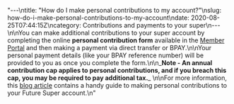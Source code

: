 "---\ntitle: \"How do I make personal contributions to my account?\"\nslug: how-do-i-make-personal-contributions-to-my-account\ndate: 2020-08-25T07:44:15Z\ncategory: Contributions and payments to your super\n---\n\nYou can make additional contributions to your super account by completing the online **personal contribution form** available in the [Member Portal](https://portal.myfuturesuper.com.au) and then making a payment via direct transfer or BPAY.\n\nYour personal payment details (like your BPAY reference number) will be provided to you as once you complete the form.\n\n_**Note - An annual contribution cap applies to personal contributions, and if you breach this cap, you may be required to pay additional tax.**_ \n\nFor more information, this [blog article](https://www.myfuturesuper.com.au/blog/boosting-your-super-with-personal-contributions) contains a handy guide to making personal contributions to your Future Super account.\n"